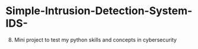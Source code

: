 # Simple-Intrusion-Detection-System-IDS-
8. Mini project to test my python skills and concepts in cybersecurity
